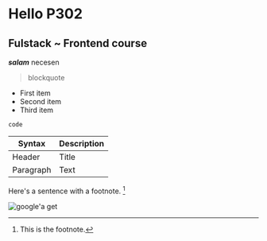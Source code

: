 # Hello P302
## Fulstack ~ Frontend course

***salam*** necesen


> blockquote


- First item
- Second item
- Third item

`
  code
`

| Syntax | Description |
| ----------- | ----------- |
| Header | Title |
| Paragraph | Text |


Here's a sentence with a footnote. [^1]

[^1]: This is the footnote.


![google'a get](https://static.wikia.nocookie.net/spongebob/images/d/d7/SpongeBob_stock_art.png/revision/latest?cb=20190921125147)